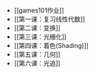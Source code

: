 - [[games101作业]]
- [[第一课：复习线性代数]]
- [[第二课：变换]]
- [[第三课：光栅化]]
- [[第四课：着色(Shading)]]
- [[第五课：几何]]
- [[第六课：光追]]